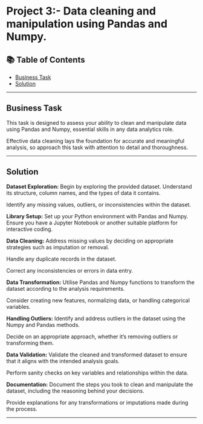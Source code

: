 # Project 3:- Data cleaning and manipulation using Pandas and Numpy.
## 📚 Table of Contents
- [Business Task](#business-task)
- [Solution](#solution)

***

## Business Task
This task is designed to assess your ability to clean and manipulate data using Pandas and Numpy, essential skills in any data analytics role. 

Effective data cleaning lays the foundation for accurate and meaningful analysis, so approach this task with attention to detail and thoroughness.


***

## Solution
**Dataset Exploration:**
Begin by exploring the provided dataset. Understand its structure, column names, and the types of data it contains.

Identify any missing values, outliers, or inconsistencies within the dataset.

**Library Setup:**
Set up your Python environment with Pandas and Numpy. Ensure you have a Jupyter Notebook or another suitable platform for interactive coding.

**Data Cleaning:**
Address missing values by deciding on appropriate strategies such as imputation or removal.

Handle any duplicate records in the dataset.

Correct any inconsistencies or errors in data entry.

**Data Transformation:**
Utilise Pandas and Numpy functions to transform the dataset according to the analysis requirements.

Consider creating new features, normalizing data, or handling categorical variables.

**Handling Outliers:**
Identify and address outliers in the dataset using the Numpy and Pandas methods.

Decide on an appropriate approach, whether it’s removing outliers or transforming them.

**Data Validation:**
Validate the cleaned and transformed dataset to ensure that it aligns with the intended analysis goals.

Perform sanity checks on key variables and relationships within the data.

**Documentation:**
Document the steps you took to clean and manipulate the dataset, including the reasoning behind your decisions.

Provide explanations for any transformations or imputations made during the process.



***



